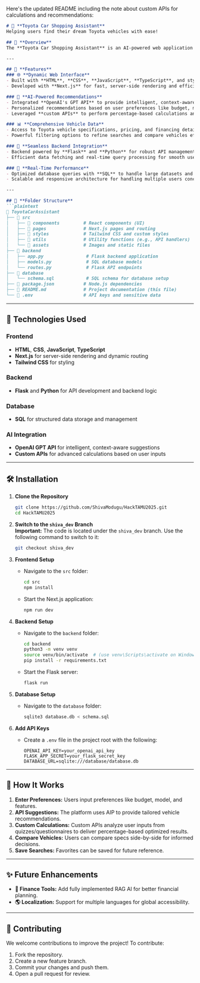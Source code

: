 Here's the updated README including the note about custom APIs for calculations and recommendations:

```markdown
# 🚗 **Toyota Car Shopping Assistant**  
Helping users find their dream Toyota vehicles with ease!  

## 🌟 **Overview**  
The **Toyota Car Shopping Assistant** is an AI-powered web application designed to deliver a seamless and personalized car-shopping experience. This platform leverages modern technologies and AI to help users search, compare, and choose Toyota vehicles tailored to their preferences.  

---

## 🔧 **Features**  
### 🌐 **Dynamic Web Interface**  
- Built with **HTML**, **CSS**, **JavaScript**, **TypeScript**, and styled using **Tailwind CSS** for a visually engaging and responsive design.  
- Developed with **Next.js** for fast, server-side rendering and efficient routing.

### 🤖 **AI-Powered Recommendations**  
- Integrated **OpenAI's GPT API** to provide intelligent, context-aware suggestions.  
- Personalized recommendations based on user preferences like budget, model, and financing options.  
- Leveraged **custom APIs** to perform percentage-based calculations and provide optimized results based on user quiz/questionnaire inputs.

### 📊 **Comprehensive Vehicle Data**  
- Access to Toyota vehicle specifications, pricing, and financing details using a structured SQL database.  
- Powerful filtering options to refine searches and compare vehicles effectively.  

### 🔗 **Seamless Backend Integration**  
- Backend powered by **Flask** and **Python** for robust API management and logic handling.  
- Efficient data fetching and real-time query processing for smooth user experiences.

### 🚀 **Real-Time Performance**  
- Optimized database queries with **SQL** to handle large datasets and ensure accurate results.  
- Scalable and responsive architecture for handling multiple users concurrently.  

---

## 📂 **Folder Structure**  
```plaintext
📁 ToyotaCarAssistant
├── 📂 src
│   ├── 📂 components         # React components (UI)
│   ├── 📂 pages              # Next.js pages and routing
│   ├── 📂 styles             # Tailwind CSS and custom styles
│   ├── 📂 utils              # Utility functions (e.g., API handlers)
│   └── 📂 assets             # Images and static files
├── 📂 backend
│   ├── app.py                # Flask backend application
│   ├── models.py             # SQL database models
│   └── routes.py             # Flask API endpoints
├── 📂 database
│   └── schema.sql            # SQL schema for database setup
├── 📜 package.json           # Node.js dependencies
├── 📜 README.md              # Project documentation (this file)
└── 📜 .env                   # API keys and sensitive data
```

---

## 🚀 **Technologies Used**  
### **Frontend**  
- **HTML**, **CSS**, **JavaScript**, **TypeScript**  
- **Next.js** for server-side rendering and dynamic routing  
- **Tailwind CSS** for styling  

### **Backend**  
- **Flask** and **Python** for API development and backend logic  

### **Database**  
- **SQL** for structured data storage and management  

### **AI Integration**  
- **OpenAI GPT API** for intelligent, context-aware suggestions  
- **Custom APIs** for advanced calculations based on user inputs  

---

## 🛠️ **Installation**  
1. **Clone the Repository**  
   ```bash
   git clone https://github.com/ShivaModugu/HackTAMU2025.git
   cd HackTAMU2025
   ```

2. **Switch to the `shiva_dev` Branch**  
   **Important:** The code is located under the `shiva_dev` branch. Use the following command to switch to it:  
   ```bash
   git checkout shiva_dev
   ```

3. **Frontend Setup**  
   - Navigate to the `src` folder:  
     ```bash
     cd src
     npm install
     ```  
   - Start the Next.js application:  
     ```bash
     npm run dev
     ```

4. **Backend Setup**  
   - Navigate to the `backend` folder:  
     ```bash
     cd backend
     python3 -m venv venv
     source venv/bin/activate  # (use venv\Scripts\activate on Windows)
     pip install -r requirements.txt
     ```  
   - Start the Flask server:  
     ```bash
     flask run
     ```

5. **Database Setup**  
   - Navigate to the `database` folder:  
     ```bash
     sqlite3 database.db < schema.sql
     ```

6. **Add API Keys**  
   - Create a `.env` file in the project root with the following:  
     ```env
     OPENAI_API_KEY=your_openai_api_key
     FLASK_APP_SECRET=your_flask_secret_key
     DATABASE_URL=sqlite:///database/database.db
     ```

---

## 🎉 **How It Works**  
1. **Enter Preferences:** Users input preferences like budget, model, and features.  
2. **API Suggestions:** The platform uses AIP to provide tailored vehicle recommendations.  
3. **Custom Calculations:** Custom APIs analyze user inputs from quizzes/questionnaires to deliver percentage-based optimized results.  
4. **Compare Vehicles:** Users can compare specs side-by-side for informed decisions.  
5. **Save Searches:** Favorites can be saved for future reference.  

---

## ✨ **Future Enhancements**  
- **🏦 Finance Tools:** Add fully implemented RAG AI for better financial planning.
- **🌎 Localization:** Support for multiple languages for global accessibility.  

---

## 🤝 **Contributing**  
We welcome contributions to improve the project! To contribute:  
1. Fork the repository.  
2. Create a new feature branch.  
3. Commit your changes and push them.  
4. Open a pull request for review.  
